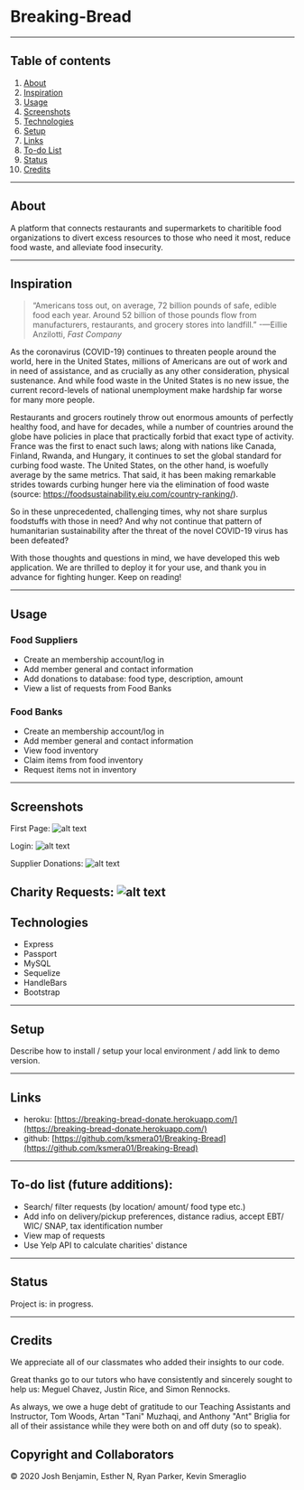 
# Breaking-Bread

------------------
## Table of contents

1. [About](#about)
2. [Inspiration](#inspiration)
3. [Usage](#usage)
4. [Screenshots](#screenshots)
5. [Technologies](#technologies)
6. [Setup](#setup)
7. [Links](#links)
8. [To-do List](#todo)
9. [Status](#status)
10. [Credits](#credits)

------------------
## About <a name="about"></a>

A platform that connects restaurants and supermarkets to charitible food organizations to divert excess resources to those who need it most, reduce food waste, and alleviate food insecurity. 

------------------
## Inspiration <a name="inspiration"></a>

> “Americans toss out, on average, 72 billion pounds of safe, edible food each year. Around 52 billion of those pounds flow from manufacturers, restaurants, and grocery stores into landfill.” -—Eillie Anzilotti, *Fast Company*

As the coronavirus (COVID-19) continues to threaten people around the world, here in the United States, millions of Americans are out of work and in need of assistance, and as crucially as any other consideration, physical sustenance. And while food waste in the United States is no new issue, the current record-levels of national unemployment make hardship far worse for many more people. 

Restaurants and grocers routinely throw out enormous amounts of perfectly healthy food, and have for decades, while a number of countries around the globe have policies in place that practically forbid that exact type of activity. France was the first to enact such laws; along with nations like Canada, Finland, Rwanda, and Hungary, it continues to set the global standard for curbing food waste. The United States, on the other hand, is woefully average by the same metrics. That said, it has been making remarkable strides towards curbing hunger here via the elimination of food waste (source: https://foodsustainability.eiu.com/country-ranking/).  

So in these unprecedented, challenging times, why not share surplus foodstuffs with those in need? And why not continue that pattern of humanitarian sustainability after the threat of the novel COVID-19 virus has been defeated?

With those thoughts and questions in mind, we have developed this web application. We are thrilled to deploy it for your use, and thank you in advance for fighting hunger. Keep on reading!

------------------
## Usage <a name="usage"></a>

### Food Suppliers
* Create an membership account/log in
* Add member general and contact information
* Add donations to database: food type, description, amount
* View a list of requests from Food Banks

### Food Banks
* Create an membership account/log in
* Add member general and contact information
* View food inventory
* Claim items from food inventory
* Request items not in inventory

------------------
## Screenshots <a name="screenshots"></a>
First Page: 
![alt text](https://github.com/ksmera01/Breaking-Bread/public/images/screenshots-breaking-bread_0001.jpg "First Page")

Login: 
![alt text](https://github.com/ksmera01/Breaking-Bread/public/images/screenshots-breaking-bread_0002.jpg "Login")

Supplier Donations: 
![alt text](https://github.com/ksmera01/Breaking-Bread/public/images/screenshots-breaking-bread_0000.jpg "Supplier Donations")

Charity Requests: 
![alt text](https://github.com/ksmera01/Breaking-Bread/public/images/screenshots-breaking-bread_0003.jpg "Charity Requests")
------------------
## Technologies <a name="technologies"></a>

* Express
* Passport
* MySQL
* Sequelize
* HandleBars
* Bootstrap

------------------
## Setup <a name="setup"></a>

Describe how to install / setup your local environment / add link to demo version.

------------------
## Links <a name="links"></a>

* heroku: [https://breaking-bread-donate.herokuapp.com/](https://breaking-bread-donate.herokuapp.com/)
* github: [https://github.com/ksmera01/Breaking-Bread](https://github.com/ksmera01/Breaking-Bread)

------------------
## To-do list (future additions): <a name="todo"></a>

* Search/ filter requests (by location/ amount/ food type etc.)
* Add info on delivery/pickup preferences, distance radius, accept EBT/ WIC/ SNAP, tax identification number
* View map of requests
* Use Yelp API to calculate charities' distance

------------------
## Status <a name="status"></a>

Project is: in progress.

------------------
## Credits <a name="credits"></a>

We appreciate all of our classmates who added their insights to our code. 

Great thanks go to our tutors who have consistently and sincerely sought to help us: Meguel Chavez, Justin Rice, and Simon Rennocks.

As always, we owe a huge debt of gratitude to our Teaching Assistants and Instructor, Tom Woods, Artan "Tani" Muzhaqi, and Anthony "Ant" Briglia for all of their assistance while they were both on and off duty (so to speak).

## Copyright and Collaborators

© 2020 Josh Benjamin, Esther N, Ryan Parker, Kevin Smeraglio
